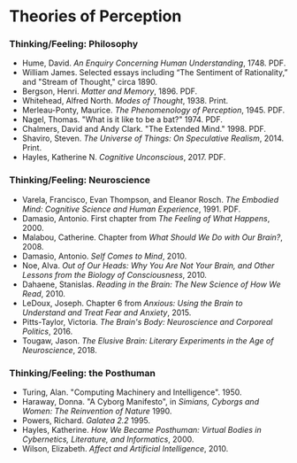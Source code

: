# Theories of Perception

### Thinking/Feeling: Philosophy
* Hume, David. *An Enquiry Concerning Human Understanding*, 1748. PDF.
* William James. Selected essays including “The Sentiment of Rationality,” and "Stream of Thought," circa 1890.
* Bergson, Henri. *Matter and Memory*, 1896. PDF.
* Whitehead, Alfred North. *Modes of Thought*, 1938. Print.
* Merleau-Ponty, Maurice. *The Phenomenology of Perception*, 1945. PDF.
* Nagel, Thomas. "What is it like to be a bat?" 1974. PDF.
* Chalmers, David and Andy Clark. "The Extended Mind." 1998. PDF.
* Shaviro, Steven. *The Universe of Things: On Speculative Realism*, 2014. Print. 
* Hayles, Katherine N. *Cognitive  Unconscious*, 2017. PDF.

### Thinking/Feeling: Neuroscience
* Varela, Francisco, Evan Thompson, and Eleanor Rosch. *The Embodied Mind: Cognitive Science and Human Experience*, 1991. PDF. 
* Damasio, Antonio. First chapter from *The Feeling of What Happens*, 2000.
* Malabou, Catherine. Chapter from *What Should We Do with Our Brain?*, 2008.
* Damasio, Antonio. *Self Comes to Mind*, 2010.
* Noe, Alva. *Out of Our Heads: Why You Are Not Your Brain, and Other Lessons from the Biology of Consciousness*, 2010.
* Dahaene, Stanislas. *Reading in the Brain: The New Science of How We Read*, 2010.
* LeDoux, Joseph. Chapter 6 from *Anxious: Using the Brain to Understand and Treat Fear and Anxiety*, 2015.
* Pitts-Taylor, Victoria. *The Brain's Body: Neuroscience and Corporeal Politics*, 2016. 
* Tougaw, Jason. *The Elusive Brain: Literary Experiments in the Age of Neuroscience*, 2018. 

### Thinking/Feeling: the Posthuman
* Turing, Alan. "Computing Machinery and Intelligence". 1950.
* Haraway, Donna. "A Cyborg Manifesto", in *Simians, Cyborgs and Women: The Reinvention of Nature* 1990.
* Powers, Richard. *Galatea 2.2* 1995.
* Hayles, Katherine. *How We Became Posthuman: Virtual Bodies in Cybernetics, Literature, and Informatics*, 2000.
* Wilson, Elizabeth. *Affect and Artificial Intelligence*, 2010.

